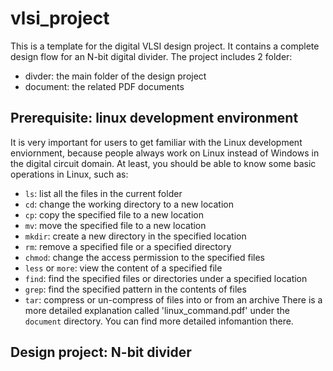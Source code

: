 # vlsi_project

This is a template for the digital VLSI design project. It contains a complete
design flow for an N-bit digital divider. The project includes 2 folder:
- divder: the main folder of the design project
- document: the related PDF documents

## Prerequisite: linux development environment
It is very important for users to get familiar with the Linux development
enviornment, because people always work on Linux instead of Windows in the
digital circuit domain. At least, you should be able to know some basic
operations in Linux, such as:
- `ls`: list all the files in the current folder
- `cd`: change the working directory to a new location
- `cp`: copy the specified file to a new location
- `mv`: move the specified file to a new location
- `mkdir`: create a new directory in the specified location
- `rm`: remove a specified file or a specified directory
- `chmod`: change the access permission to the specified files
- `less` or `more`: view the content of a specified file
- `find`: find the specified files or directories under a specified location
- `grep`: find the specified pattern in the contents of files
- `tar`: compress or un-compress of files into or from an archive
There is a more detailed explanation called 'linux_command.pdf' under
the `document` directory. You can find more detailed infomantion there.

## Design project: N-bit divider

